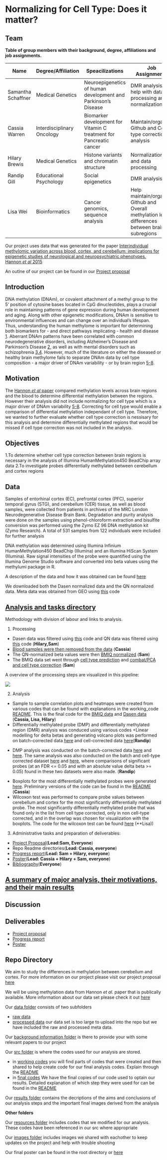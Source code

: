 Normalizing for Cell Type: Does it matter?
============================================

Team
------------

**Table of group members with their background, degree, affiliations and job assignments.**

| Name | Degree/Affiliation | Speacilizations |Job Assignments | 
| ------------- | ------------- | ------------- | ------------- |
| Samantha Schaffner | Medical Genetics  | Neuroepigenetics of human development and Parkinson’s Disease | DMR analysis and help with data processing and normalization |
| Cassia Warren | Interdisciplinary Oncology   | Biomarker development for Vitamin C treatment for Pancreatic cancer | Maintain/organize Github and Cell type correction analysis|
| Hilary Brewis  | Medical Genetics  | Histone variants and chromatin structure | Normalization and data processing |
| Randip Gill  | Educational Psychology  | Social epigenetics | DMR analysis |
| Lisa Wei | Bioinformatics  | Cancer genomics, sequence analysis | Help maintain/organize Github and Overall methylation level differences between brain subregions |

Our project uses data that was generated for the paper [Interindividual methylomic variation across blood, cortex, and cerebellum: implications for epigenetic studies of neurological and neuropsychiatric phenotypes. Hannon *et al* 2015](https://github.com/STAT540-UBC/team_Methylhomies/blob/master/background_information/Interindividual%20methylomic%20variation%20across%20blood%20cortex%20and%20cerebellum%20implications%20for%20epigenetic%20studies%20of%20neurological%20and%20neuropsychiatric.pdf)

An outlne of our project can be found in our [Project proposal](https://github.com/STAT540-UBC/team_Methylhomies/blob/master/project_proposal.md)

Introduction
------------

DNA methylation (DNAm), or covalent attachment of a methyl group to the 5’ position of cytosine bases located in CpG dinucleotides, plays a crucial role in maintaining patterns of gene expression during human development and aging. Along with other epigenetic modifications, DNAm is sensitive to environmental influences and can change over an individual’s lifespan. Thus, understanding the human methylome is important for determining both biomarkers for - and direct pathways implicating - health and disease [1](https://github.com/STAT540-UBC/team_Methylhomies/blob/master/background_information/README.md). Aberrant DNAm patterns have been correlated with common neurodegenerative disorders, including Alzheimer’s Disease and Parkinson’s Disease [2](https://github.com/STAT540-UBC/team_Methylhomies/blob/master/background_information/README.md), as well as with mental disorders such as schizophrenia [3,4](https://github.com/STAT540-UBC/team_Methylhomies/blob/master/background_information/README.md). However, much of the literature on either the diseased or healthy brain methylome fails to separate DNAm data by cell type composition - a major driver of DNAm variability - or by brain region [5-8](https://github.com/STAT540-UBC/team_Methylhomies/blob/master/background_information/README.md). 

Motivation
---------
The [Hannon *et al* paper](https://github.com/STAT540-UBC/team_Methylhomies/blob/master/background_information/Interindividual%20methylomic%20variation%20across%20blood%20cortex%20and%20cerebellum%20implications%20for%20epigenetic%20studies%20of%20neurological%20and%20neuropsychiatric.pdf) compared methylation levels across brain regions and the blood to determine differential methylation between the regions. However their analysis did not include normalizing for cell type which is a major driver of DNAm variability [5-8](https://github.com/STAT540-UBC/team_Methylhomies/blob/master/background_information/README.md). Correcting for cell type would enable a comparison of differential methylation independant of cell type. Therefore, we wanted to further evaluate whether cell type correction is nessisary for this analysis and determine differentially methylated regions that would be missed if cell type correction was not included in the analysis.

Objectives
----------

1.To determine whether cell type correction between brain regions is necessary in the analysis of Illumina HumanMethylation450 BeadChip array data
2.To investigate probes differentially methylated between cerebellum and cortex regions

Data
-----
Samples of entorhinal cortex (EC), prefrontal cortex (PFC), superior temporal gyrus (STG), and cerebellum (CER) tissue, as well as blood samples, were collected from patients in archives of the MRC London Neurodegenerative Disease Brain Bank. Degradation and purity analysis were done on the samples using phenol-chloroform extraction and bisulfite conversion was performed using the Zymo EZ 96 DNA methylation kit (Zymo Research). A total of 531 samples from 122 individuals were included for further analysis

DNA methylation was determined using Illumina Infinium HumanMethylation450 BeadChip (Illumina) and an Illumina HiScan System (Illumina). Raw signal intensities of the probe were quantified using the Illumina Genome Studio software and converted into beta values using the methylumi package in R. 

A description of the data and how it was obtained can be found [here](https://github.com/STAT540-UBC/team_Methylhomies/blob/master/data/README.md)

We downloaded both the Dasen normalized data and the QN normalized data. Meta data was obtained from GEO using [this](https://github.com/STAT540-UBC/team_Methylhomies/blob/master/src/final_codes/Acquiring%20GEO%20meta%20data.Rmd) code

[Analysis and tasks directory](https://github.com/STAT540-UBC/team_Methylhomies/blob/master/src/final_codes/README.md)
----------------------------
Methodology with division of labour and links to analysis. 

1. Processing
- Dasen data was filtered using [this](https://github.com/STAT540-UBC/team_Methylhomies/blob/master/src/final_codes/Probe%20Filtering%20Dasen.Rmd) code and QN data was filtered using [this](https://github.com/STAT540-UBC/team_Methylhomies/blob/master/src/final_codes/Probe%20Filtering%20QN.Rmd) code (**Hilary,Sam**)
- [Blood samples were then removed from the data](https://github.com/STAT540-UBC/team_Methylhomies/blob/master/src/final_codes/Create.brain.only.Rmd) (**Cassia**)
- The QN-normalized beta values were then [BMIQ normalized](https://github.com/STAT540-UBC/team_Methylhomies/blob/master/src/final_codes/BMIQ_final.md) (**Sam**)
- The BMIQ data set went through [cell type prediction](https://github.com/STAT540-UBC/team_Methylhomies/blob/master/src/working_codes/Cell%20Type%20Prediction.Rmd) and [combat/PCA and cell type correction](https://github.com/STAT540-UBC/team_Methylhomies/blob/master/src/final_codes/PCA%20%26%20ComBat.md) (**Sam**)

A overview of the processing steps are visualized in this pipeline:

![](/Images/Pipeline_of_Methods.png)

2. Analysis
- Sample to sample correlation plots and heatmaps were created from various codes that can be found with explanations in the working_code [README](https://github.com/STAT540-UBC/team_Methylhomies/blob/master/src/working_codes/README.md). This is the final code for the [BMIQ data](https://github.com/STAT540-UBC/team_Methylhomies/blob/master/src/final_codes/Heatmaps%20(BMIQ).Rmd) and [Dasen data](https://github.com/STAT540-UBC/team_Methylhomies/blob/master/src/final_codes/Heatmaps%20(dasen).Rmd) (**Cassia, Lisa, Hilary**)
- Differentially methylated probe (DMP) and differentially methylated region (DMR) analysis was conduced using various codes
  +Linear modelling for delta betas and generating volcano plots was performed on batch-corrected data [here](https://github.com/STAT540-UBC/team_Methylhomies/blob/master/src/final_codes/DMR%20Analysis/DMR%20batch%20cor.md) and cell-corrected data [here](https://github.com/STAT540-UBC/team_Methylhomies/blob/master/src/final_codes/DMR%20Analysis/DMR%20cell%20cor.md)(**Randip**)
 + DMP analysis was conducted on the batch-corrected data [here](https://github.com/STAT540-UBC/team_Methylhomies/blob/master/src/final_codes/DMR%20Analysis/Differentially%20Methylated%20Probe%20Analysis%20-%20Batch%20Corrected%20Only%20(DMR%20Setup)%20Final.Rmd) and [here](https://github.com/STAT540-UBC/team_Methylhomies/blob/master/src/final_codes/DMR%20Analysis/Differentially_Methylated_Probe_Analysis_-_Batch_Corrected_Only__DMR_Setup__Final.md). The same analysis was also conducted on the batch and cell-type corrected dataset [here](https://github.com/STAT540-UBC/team_Methylhomies/blob/master/src/final_codes/DMR%20Analysis/Differentially%20Methylated%20Probe%20Analysis%20-%20Cell-Type%20Corrected%20(DMR%20Setup)%20Final.Rmd) and [here](https://github.com/STAT540-UBC/team_Methylhomies/blob/master/src/final_codes/DMR%20Analysis/Differentially_Methylated_Probe_Analysis_-_Cell-Type_Corrected__DMR_Setup__Final.md), where comparisons of significant probes (at an FDR <= 0.05 and with an absolute value delta beta >= 0.05) found in these two datasets were also made. (**Randip**)
- Boxplots for the most differentially methylated probes were generated [here](https://github.com/STAT540-UBC/team_Methylhomies/blob/master/src/final_codes/Heatmaps%20(dasen).Rmd). Preliminary versions of the code can be found in the [README](https://github.com/STAT540-UBC/team_Methylhomies/blob/master/src/working_codes/README.md) (**Cassia**)
- Wilcoxon test was performed to compare probe values between cerebellum and cortex for the most significantly differentially methylated probe. The most significantly differentially methylated probe that was found only in the list from cell type corrected, only in non cell-type corrected, and in the overlap was chosen for visualization with the boxplots. The code for the wilcoxon test can be found [here](WilcoxTestProbes_analysis.R) (**Lisa))

3. Administrative tasks and preparation of deliverables:
- [Project Proposal](https://github.com/STAT540-UBC/team_Methylhomies/blob/master/project_proposal.md)(**Lead:Sam, Everyone**)
- Repo Readme directories(**Lead: Cassia, everyone**)
- [Progress report](https://github.com/STAT540-UBC/team_Methylhomies/blob/master/progress_report.md)(**Lead: Sam + Hilary, everyone**)
- [Poster](https://github.com/STAT540-UBC/team_Methylhomies/blob/master/Poster.pdf)(**Lead: Cassia + Hilary + Sam, everyone**)
- [Bibliography](https://github.com/STAT540-UBC/team_Methylhomies/blob/master/background_information/README.md)(**Everyone**)

[A summary of major analysis, their motivations, and their main results](https://github.com/STAT540-UBC/team_Methylhomies/tree/master/results)
----------------------------------------------------------------------

Discussion
------------

Deliverables
--------------

- [Project proposal](https://github.com/STAT540-UBC/team_Methylhomies/blob/master/project_proposal.md)
- [Progress report](https://github.com/STAT540-UBC/team_Methylhomies/blob/master/progress_report.md)
- [Poster](https://github.com/STAT540-UBC/team_Methylhomies/blob/master/Poster.pdf)

Repo Directory
----------

We aim to study the differences in methylation between cerebellum and cortex. For more information on our project please visit our project proposal [here](https://github.com/STAT540-UBC/team_Methylhomies/blob/master/project_proposal.md)

We will be using methylation data from Hannon *et al.* paper that is publically available. More information about our data set please check it out [here](https://github.com/STAT540-UBC/team_Methylhomies/tree/master/data)

Our [data folder](https://github.com/STAT540-UBC/team_Methylhomies/tree/master/data) consists of two subfolders
  - [raw data](https://github.com/STAT540-UBC/team_Methylhomies/tree/master/data/raw_data)
  - [processed data](https://github.com/STAT540-UBC/team_Methylhomies/tree/master/data/processed_data)
  our data set is too large to upload into the repo but we have included the raw and processed meta data.
  
Our [background information folder](https://github.com/STAT540-UBC/team_Methylhomies/tree/master/background_information) is there to provide your with some relevant papers to our project

Our [src folder](https://github.com/STAT540-UBC/team_Methylhomies/tree/master/src) is where the codes used for our analysis are stored. 
  - in [working codes](https://github.com/STAT540-UBC/team_Methylhomies/tree/master/src/working_codes) you will find parts of codes that were created and then shared to help create code for our final analysis codes. Explain through the [README](https://github.com/STAT540-UBC/team_Methylhomies/blob/master/src/working_codes/README.md)
  - in [final codes](https://github.com/STAT540-UBC/team_Methylhomies/tree/master/src/final_codes) We have the final copies of our code used to optain our results. Detailed explanation of which step they were used for can be found in the [README](https://github.com/STAT540-UBC/team_Methylhomies/blob/master/src/final_codes/README.md)
  
Our [results folder](https://github.com/STAT540-UBC/team_Methylhomies/tree/master/results) contains the decriptions of the aims and conclusions of our analysis steps and the important final images derived from the analysis

**Other folders**

Our [resources folder](https://github.com/STAT540-UBC/team_Methylhomies/tree/master/resources) includes codes that we modified for our analysis. These codes have been referenced in our src where appropriate

Our [images folder](https://github.com/STAT540-UBC/team_Methylhomies/tree/master/Images) includes images we shared with eachother to keep updates on the project and help with trouble shooting

Our final poster can be found in the root directory or [here](https://github.com/STAT540-UBC/team_Methylhomies/blob/master/Poster.pdf)





